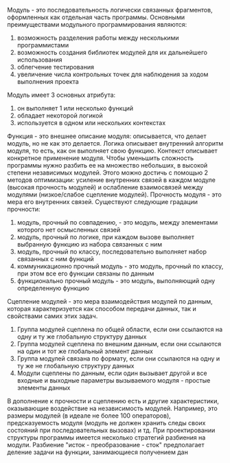 Модуль - это последовательность логически связанных фрагментов, оформленных как отдельная часть программы. 
Основными преимуществами модульного программирования являются:
1. возможность разделения работы между несколькими программистами
2. возможность создания библиотек модулей для их дальнейшего использования 
3. облегчение тестирования
4. увеличение числа контрольных точек для наблюдения за ходом выполнения проекта

Модуль имеет 3 основных атрибута:
1. он выполняет 1 или несколько функций
2. обладает некоторой логикой
3. используется в одном или нескольких контекстах

Функция - это внешнее описание модуля: описывается, что делает модуль, но не как это делается.
Логика описывает внутренний алгоритм модуля, то есть, как он выполняет свою функцию.
Контекст описывает конкретное применение модуля.
Чтобы уменьшить сложность программы нужно разбить ее на множество небольших, в высокой степени независимых модулей. Этого можно достичь с помощью 2 методов оптимизации: усиление внутренних связей в каждом модуле (высокая прочность модулей) и ослабление взаимосвязей между модулями (низкое/слабое сцепление модулей).
Прочность модуля - это мера его внутренних связей. Существуют следующие градации прочности:
1. модуль, прочный по совпадению, - это модуль, между элементами которого нет осмысленных связей
2. модуль, прочный по логике, при каждом вызове выполняет выбранную функцию из набора связанных с ним
3. модуль, прочный по классу, последовательно выполняет набор связанных с ним функций
4. коммуникационно прочный модуль - это модуль, прочный по классу, при этом все его функции связаны по данным
5. функционально прочный модуль - это модуль, выполняющий одну определенную функцию

Сцепление модулей - это мера взаимодействия модулей по данным, которая характеризуется как способом передачи данных, так и свойствами самих этих задач.
1. Группа модулей сцеплена по общей области, если они ссылаются на одну и ту же глобальную структуру данных
2. Группа модулей сцеплена по внешним данным, если они ссылаются на один и тот же глобальный элемент данных
3. Группа модулей связана по формату, если они ссылаются на одну и ту же не глобальную структуру данных
4. Модули сцеплены по данным, если один вызывает другой и все входные и выходные параметры вызываемого модуля - простые элементы данных

В дополнение к прочности и сцеплению есть и другие характеристики, оказывающие воздействие на независимость модулей.
Например, это размеры модулей (в идеале не более 100 операторов), предсказуемость модуля (модуль не должен хранить следы своих состояний при последовательных вызовах) и тд.
При проектировании структуры программы имеется несколько стратегий разбиения на модули. Разбиение "исток - преобразование - сток" предполагает деление задачи на функции, занимающиеся получением дан